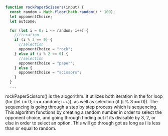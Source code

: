 ```javascript
function rockPaperScissors(input) {
  const random = Math.floor(Math.random() * 100);
  let opponentChoice;
  let outcome;

  for (let i = 0; i <= random; i++) {
    //iteration
    if (i % 3 == 0) {
      //selection
      opponentChoice = "rock";
    } else if (i % 2 == 0) {
      //selection
      opponentChoice = "paper";
    } else {
      opponentChoice = "scissors";
    }
  }
  ...
```

rockPaperScissors() is the alogorithm. It utilizes both iteration in the for loop (for (let i = 0; i <= random; i++)), as well as selection (if (i % 3 == 0)). The sequencing is going through a step by step process which is sequencing. This algorithm functions by creating a random number in order to select the opponent choice, and going through finding out if its divisable by 3, 2, or else in order to select an option. This will go through got as long as i is less than or equal to random.
